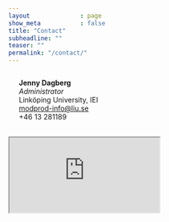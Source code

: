 ```yaml
---
layout              : page
show_meta           : false
title: "Contact"
subheadline: ""
teaser: ""
permalink: "/contact/"
---
```




<div class="row t30">
    <div class="medium-4 columns">
        <img src="{{ site.urlimg }}jennydagberg.jpg" alt="">
        <p><b>Jenny Dagberg</b><br><em>Administrator</em><br>Linköping University, IEI<br><a href="mailto:modprod-info@liu.se">modprod-info@liu.se</a><br>+46 13 281189</p>
    </div><!-- /.medium-4.columns -->
<br>
<div class="flex-video">
<iframe src="https://use.mazemap.com/embed.html#v=1&config=liu&zlevel=2&center=15.576719,58.401748&zoom=16.8&campusid=742&sharepoitype=poi&sharepoi=1000923888&utm_medium=iframe"></iframe>
</div>
